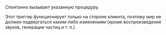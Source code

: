 Спонтанно вызывает указанную процедуру.

Этот триггер функционирует только на стороне клиента, поэтому мир не должен подвергаться каким-либо изменениям
(кроме воспроизведения звуков, генерации частиц и т. п.).